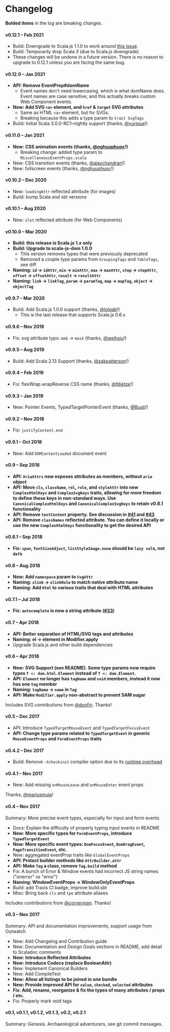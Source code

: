 # Changelog

**Bolded items** in the log are breaking changes.

#### v0.12.1 – Feb 2021

* Build: Downgrade to Scala.js 1.1.0 to work around [this issue](https://github.com/scala-js/scala-js/issues/4416).
* Build: Temporarily drop Scala 3 (due to Scala.js downgrade)
* These changes will be undone in a future version. There is no reason to upgrade to 0.12.1 unless you are facing the same bug.

#### v0.12.0 – Jan 2021

* **API: Remove EventProp#domName**
  * Event names don't need lowercasing, which is what domName does. Event names are case sensitive, and this actually breaks custom Web Component events.
* **New: Add SVG `<a>` element, and `href` & `target` SVG attributes**
  * Same as HTML `<a>` element, but for SVGs.
  * Breaking because this adds a type param to `trait SvgTags`
* Build: Initial Scala 3.0.0-RC1-nightly support (thanks, [@yurique](https://github.com/yurique)!)

#### v0.11.0 – Jan 2021

* **New: CSS animation events (thanks, [@nghuuphuoc](https://github.com/nghuuphuoc)!)**
  * Breaking change: added type param to `MiscellaneousEventProps.scala`
* New: CSS transition events (thanks, [@ajaychandran](https://github.com/ajaychandran)!)
* New: fullscreen events (thanks, [@nghuuphuoc](https://github.com/nghuuphuoc)!)

#### v0.10.2 – Dec 2020

* New: `loadingAttr` reflected attribute (for images)
* Build: bump Scala and sbt versions

#### v0.10.1 – Aug 2020

* New: `slot` reflected attribute (for Web Components)

#### v0.10.0 – Mar 2020

* **Build: this release is Scala.js 1.x only**
* **Build: Upgrade to scala-js-dom 1.0.0**
  * This version removes types that were previously deprecated
  * Removed a couple type params from `GroupingTags` and `TableTags`, see diff
* **Naming: `id` -> `idAttr`, `min` -> `minAttr`, `max` -> `maxAttr`, `step` -> `stepAttr`, `offset` -> `offsetAttr`, `result` -> `resultAttr`**
* **Naming: `link` -> `linkTag`, `param` -> `paramTag`, `map` -> `mapTag`, `object` -> `objectTag`**

#### v0.9.7 – Mar 2020

* Build: Add Scala.js 1.0.0 support (thanks, [@lolgab](https://github.com/lolgab)!)
  * This is the last release that supports Scala.js 0.6.x

#### v0.9.6 – Nov 2019

* Fix: svg attribute typo: `mak` -> `mask` (thanks, [@weihsiu](https://github.com/weihsiu)!)

#### v0.9.5 – Aug 2019 

* Build: Add Scala 2.13 Support (thanks, [@zakpatterson](https://github.com/zakpatterson)!)

#### v0.9.4 – Feb 2019

* Fix: flexWrap.wrapReverse CSS name (thanks, [@fdietze](https://github.com/fdietze)!)

#### v0.9.3 – Jan 2019

* New: Pointer Events, TypedTargetPointerEvent (thanks, [@Busti](https://github.com/Busti)!)

#### v0.9.2 – Nov 2018

* Fix: `justifyContent.end`

#### v0.9.1 – Oct 2018

* New: Add `DOMContentLoaded` document event

#### v0.9 – Sep 2018

* **API: `AriaAttrs` now exposes attributes as members, without `aria` object**
* **API: Move `cls`, `className`, `rel`, `role`, and `styleAttr` into new `ComplexHtmlKeys` and `ComplexSvgKeys` traits, allowing for more freedom to define these keys in non-standard ways. Use `CanonicalComplexHtmlKeys` and `CanonicalComplexSvgKeys` to retain v0.8.1 functionality**
* **API: Remove `textContent` property. See discussion in [#41](https://github.com/raquo/scala-dom-types/issues/41) and [#43](https://github.com/raquo/scala-dom-types/pull/43)**
* **API: Remove `classNames` reflected attribute. You can define it locally or use the new `ComplexHtmlKeys` functionality to get the desired API**

#### v0.8.1 – Sep 2018

* **Fix: `span`, `fontSizeAdjust`, `listStyleImage.none` should be `lazy val`s, not `def`s**

#### v0.8 – Aug 2018

* **New: Add `namespace` param to `SvgAttr`**
* **Naming: `xlink` -> `xlinkRole` to match native attribute name**
* **Naming: Add `Html` to various traits that deal with HTML attributes**

#### v0.7.1 – Jul 2018

* **Fix: `autocomplete` is now a string attribute ([#33](https://github.com/raquo/scala-dom-types/pull/33))**

#### v0.7 – Apr 2018

* **API: Better separation of HTML/SVG tags and attributes**
* **Naming: el -> element in Modifier.apply**
* Upgrade Scala.js and other build dependencies

#### v0.6 – Apr 2018

* **New: SVG Support (see README). Some type params now require types `T <: dom.html.Element` instead of `T <: dom.Element`.** 
* **API: `Element` no longer has `tagName` and `void` members, instead it now has one `tag` member**
* **Naming: `tagName` -> `name` in `Tag`**
* **API: Make `Modifier.apply` non-abstract to prevent SAM sugar**

Includes SVG contributions from [@doofin](https://github.com/doofin). Thanks!

#### v0.5 – Dec 2017

* API: Introduce `TypedTargetMouseEvent` and `TypedTargetFocusEvent`
* **API: Change type params related to `TypedTargetEvent` in generic `MouseEventProps` and `FormEventProps` traits**

#### v0.4.2 – Dec 2017

* Build: Remove `-Xcheckinit` compiler option due to its [runtime overhead](https://docs.scala-lang.org/tutorials/FAQ/initialization-order.html)

#### v0.4.1 – Nov 2017

* New: Add missing `onMouseLeave` and `onMouseEnter` event props

Thanks, [@mariusmuja](https://github.com/mariusmuja)!

#### v0.4 – Nov 2017

Summary: More precise event types, especially for input and form events

* Docs: Explain the difficulty of properly typing input events in README
* **New: More specific types for `FormEventProps`, introduce `TypedTargetEvent`**
* **New: More specific event types: `DomFocusEvent`, `DomDragEvent`, `PageTransitionEvent`, etc.** 
* New: aggregated eventProp traits like `GlobalEventProps`
* **API: Protect builder methods like `AttrBuilder.attr`**
* **API: Make `Tag` a class, remove `Tag.build` method**
* Fix: A bunch of Error & Window events had incorrect JS string names ("onerror" vs "error") 
* **Naming: WindowEventProps -> WindowOnlyEventProps**
* Build: add Travis CI badge, improve build.sbt
* Misc: Bring back `cls` and `tpe` attribute aliases

Includes contributions from [@cornerman](https://github.com/cornerman). Thanks!

#### v0.3 – Nov 2017

Summary: API and documentation improvements, support usage from Outwatch 

* New: Add Changelog and Contribution guide
* New: Documentation and Design Goals sections in README, add detail to Scaladoc comments
* **New: Introduce Reflected Attributes**
* **New: Introduce Codecs (replace BooleanAttr)**
* New: Implement Canonical Builders
* New: Add CompileTest
* **New: Allow all listings to be joined in one bundle**
* **New: Provide improved API for `value`, `checked`, `selected` attributes**
* **Fix: Add, rename, reorganize & fix the types of many attributes / props / etc.**
* Fix: Properly mark void tags

#### v0.1, v0.1.1, v0.1.2, v0.1.3, v0.2, v0.2.1

Summary: Genesis. Archaeological adventurers, see git commit messages.
